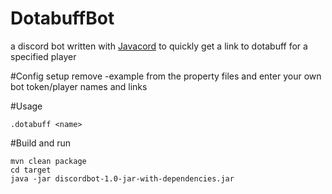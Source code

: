 # DotabuffBot
a discord bot written with [Javacord](https://github.com/BtoBastian/JavacordBot) to quickly get a link to dotabuff for a specified player

#Config setup
remove -example from the property files and enter your own bot token/player names and links

#Usage
```
.dotabuff <name>
```

#Build and run
```
mvn clean package
cd target
java -jar discordbot-1.0-jar-with-dependencies.jar
```
